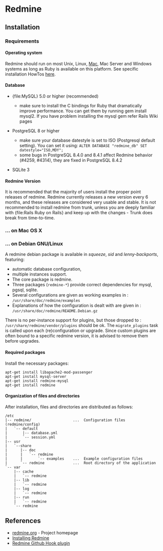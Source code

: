 
# Redmine

## Installation

### Requirements

#### Operating system

Redmine should run on most Unix, Linux, [Mac](http://www.redmine.org/projects/redmine/wiki/RedmineInstallOSX), Mac Server and Windows systems as long as Ruby is available on this platform. See specific installation HowTos [here](http://www.redmine.org/projects/redmine/wiki/HowTos).

#### Database

* {file:MySQL} 5.0 or higher (recommended)
  * make sure to install the C bindings for Ruby that dramatically improve performance. You can get them by running gem install mysql2. If you have problem installing the mysql gem refer Rails Wiki pages

* PostgreSQL 8 or higher
  * make sure your database datestyle is set to ISO (Postgresql default setting). You can set it using: ``ALTER DATABASE "redmine_db" SET datestyle="ISO,MDY";``
  * some bugs in PostgreSQL 8.4.0 and 8.4.1 affect Redmine behavior (#4259, #4314), they are fixed in PostgreSQL 8.4.2

* SQLite 3

#### Redmine Version

It is recommended that the majority of users install the proper point releases of
redmine. Redmine currently releases a new version every 6 months, and these
releases are considered very usable and stable. It is not recommended to install
redmine from trunk, unless you are deeply familiar with {file:Rails Ruby on Rails}
and keep up with the changes - Trunk does break from time-to-time.

### ... on Mac OS X

### ... on Debian GNU/Linux

A redmine debian package is available in _squeeze_, _sid_ and _lenny-backports_, featuring:

* automatic database configuration,
* multiple instances support.
* The core package is redmine.
* Three packages (``redmine-*``) provide correct dependencies for mysql, pgsql, sqlite.
* Several configurations are given as working examples in : ``/usr/share/doc/redmine/examples``
* Explanations of how the configuration is dealt with are given in : ``/usr/share/doc/redmine/README.Debian.gz``

There is no per-instance support for plugins, but those dropped to : ``/usr/share/redmine/vendor/plugins`` should be ok. The ``migrate_plugins`` task is called upon each (re)configuration or upgrade. Since custom plugins are often bound to a specific redmine version, it is advised to remove them before upgrades.

#### Required packages

Install the necessary packages:

    apt-get install libapache2-mod-passenger
    apt-get install mysql-server
    apt-get install redmine-mysql
    apt-get install redmine

#### Organization of files and directories

After installation, files and directories are distributed as follows:

    /etc
    |-- redmine/                   ...  Configuration files (redmine/config)
    |   `-- default
    |       |-- database.yml
    |       `-- session.yml
    |-- usr
    |   `--share
    |      |-- doc
    |      |   `-- redmine
    |      |       `-- examples    ...  Example configuration files
    |      `-- redmine             ...  Root directory of the application
    `-- var
        |-- cache
        |   `-- redmine
        |-- lib
        |   `-- redmine
        |-- log
        |   `-- redmine
        |-- run
        |   `-- redmine
        `-- redmine


## References

* [redmine.org](http://www.redmine.org) - Project homepage
* [Installing Redmine](http://www.redmine.org/projects/redmine/wiki/RedmineInstall)
* [Redmine Github Hook plugin](https://github.com/koppen/redmine_github_hook)
